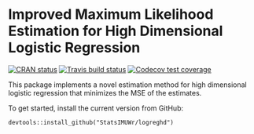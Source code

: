 # Improved Maximum Likelihood Estimation for High Dimensional Logistic Regression

[![CRAN status](https://www.r-pkg.org/badges/version/logreghd)](https://CRAN.R-project.org/package=logreghd)
[![Travis build status](https://travis-ci.org/StatsIMUwr/logreghd.svg?branch=master)](https://travis-ci.org/StatsIMUwr/logreghd)
[![Codecov test coverage](https://codecov.io/gh/StatsIMUwr/logreghd/branch/master/graph/badge.svg)](https://codecov.io/gh/StatsIMUwr/logreghd?branch=master)

This package implements a novel estimation method for high dimensional logistic 
regression that minimizes the MSE of the estimates.

To get started, install the current version from GitHub:

```
devtools::install_github("StatsIMUWr/logreghd")
```



